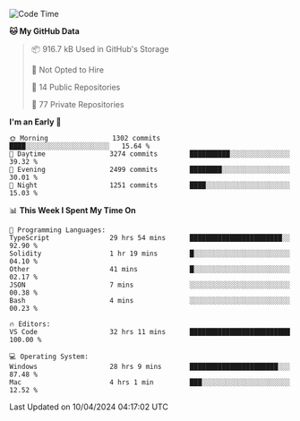 <!--START_SECTION:waka-->
![Code Time](http://img.shields.io/badge/Code%20Time-5%2C507%20hrs%202%20mins-blue)

**🐱 My GitHub Data** 

> 📦 916.7 kB Used in GitHub's Storage 
 > 
> 🚫 Not Opted to Hire
 > 
> 📜 14 Public Repositories 
 > 
> 🔑 77 Private Repositories 
 > 
**I'm an Early 🐤** 

```text
🌞 Morning                1302 commits        ████░░░░░░░░░░░░░░░░░░░░░   15.64 % 
🌆 Daytime                3274 commits        ██████████░░░░░░░░░░░░░░░   39.32 % 
🌃 Evening                2499 commits        ████████░░░░░░░░░░░░░░░░░   30.01 % 
🌙 Night                  1251 commits        ████░░░░░░░░░░░░░░░░░░░░░   15.03 % 
```


📊 **This Week I Spent My Time On** 

```text
💬 Programming Languages: 
TypeScript               29 hrs 54 mins      ███████████████████████░░   92.90 % 
Solidity                 1 hr 19 mins        █░░░░░░░░░░░░░░░░░░░░░░░░   04.10 % 
Other                    41 mins             █░░░░░░░░░░░░░░░░░░░░░░░░   02.17 % 
JSON                     7 mins              ░░░░░░░░░░░░░░░░░░░░░░░░░   00.38 % 
Bash                     4 mins              ░░░░░░░░░░░░░░░░░░░░░░░░░   00.23 % 

🔥 Editors: 
VS Code                  32 hrs 11 mins      █████████████████████████   100.00 % 

💻 Operating System: 
Windows                  28 hrs 9 mins       ██████████████████████░░░   87.48 % 
Mac                      4 hrs 1 min         ███░░░░░░░░░░░░░░░░░░░░░░   12.52 % 
```


 Last Updated on 10/04/2024 04:17:02 UTC
<!--END_SECTION:waka-->

